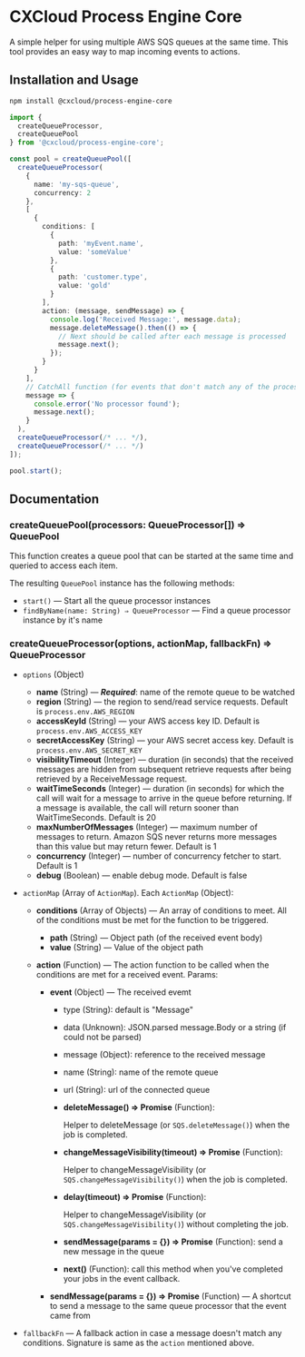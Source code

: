 # CXCloud Process Engine Core

A simple helper for using multiple AWS SQS queues at the same time. This tool
provides an easy way to map incoming events to actions.

## Installation and Usage

```sh
npm install @cxcloud/process-engine-core
```

```ts
import {
  createQueueProcessor,
  createQueuePool
} from '@cxcloud/process-engine-core';

const pool = createQueuePool([
  createQueueProcessor(
    {
      name: 'my-sqs-queue',
      concurrency: 2
    },
    [
      {
        conditions: [
          {
            path: 'myEvent.name',
            value: 'someValue'
          },
          {
            path: 'customer.type',
            value: 'gold'
          }
        ],
        action: (message, sendMessage) => {
          console.log('Received Message:', message.data);
          message.deleteMessage().then(() => {
            // Next should be called after each message is processed
            message.next();
          });
        }
      }
    ],
    // CatchAll function (for events that don't match any of the processors)
    message => {
      console.error('No processor found');
      message.next();
    }
  ),
  createQueueProcessor(/* ... */),
  createQueueProcessor(/* ... */)
]);

pool.start();
```

## Documentation

### createQueuePool(processors: QueueProcessor[]) ⇒ QueuePool

This function creates a queue pool that can be started at the same time and
queried to access each item.

The resulting `QueuePool` instance has the following methods:

* `start()` — Start all the queue processor instances
* `findByName(name: String) ⇒ QueueProcessor` — Find a queue processor instance
  by it's name

### createQueueProcessor(options, actionMap, fallbackFn) ⇒ QueueProcessor

* `options` (Object)
  * **name** (String) — **_Required_**: name of the remote queue to be watched
  * **region** (String) — the region to send/read service requests. Default is
    `process.env.AWS_REGION`
  * **accessKeyId** (String) — your AWS access key ID. Default is
    `process.env.AWS_ACCESS_KEY`
  * **secretAccessKey** (String) — your AWS secret access key. Default is
    `process.env.AWS_SECRET_KEY`
  * **visibilityTimeout** (Integer) — duration (in seconds) that the received
    messages are hidden from subsequent retrieve requests after being retrieved
    by a ReceiveMessage request.
  * **waitTimeSeconds** (Integer) — duration (in seconds) for which the call
    will wait for a message to arrive in the queue before returning. If a
    message is available, the call will return sooner than WaitTimeSeconds.
    Default is 20
  * **maxNumberOfMessages** (Integer) — maximum number of messages to return.
    Amazon SQS never returns more messages than this value but may return fewer.
    Default is 1
  * **concurrency** (Integer) — number of concurrency fetcher to start. Default
    is 1
  * **debug** (Boolean) — enable debug mode. Default is false
* `actionMap` (Array of `ActionMap`). Each `ActionMap` (Object):

  * **conditions** (Array of Objects) — An array of conditions to meet. All of
    the conditions must be met for the function to be triggered.
    * **path** (String) — Object path (of the received event body)
    * **value** (String) — Value of the object path
  * **action** (Function) — The action function to be called when the conditions
    are met for a received event. Params:

    * **event** (Object) — The received evemt

      * type (String): default is "Message"
      * data (Unknown): JSON.parsed message.Body or a string (if could not be
        parsed)
      * message (Object): reference to the received message
      * name (String): name of the remote queue
      * url (String): url of the connected queue
      * **deleteMessage() ⇒ Promise** (Function):

        Helper to deleteMessage (or `SQS.deleteMessage()`) when the job is
        completed.

      * **changeMessageVisibility(timeout) ⇒ Promise** (Function):

        Helper to changeMessageVisibility (or `SQS.changeMessageVisibility()`)
        when the job is completed.

      * **delay(timeout) ⇒ Promise** (Function):

        Helper to changeMessageVisibility (or `SQS.changeMessageVisibility()`)
        without completing the job.

      * **sendMessage(params = {}) ⇒ Promise** (Function): send a new message in
        the queue
      * **next()** (Function): call this method when you've completed your jobs
        in the event callback.

    * **sendMessage(params = {}) ⇒ Promise** (Function) — A shortcut to send a
      message to the same queue processor that the event came from

* `fallbackFn` — A fallback action in case a message doesn't match any
  conditions. Signature is same as the `action` mentioned above.
